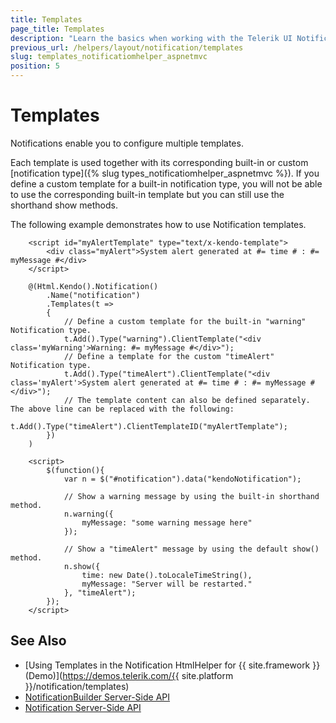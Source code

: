 ```yaml
---
title: Templates
page_title: Templates
description: "Learn the basics when working with the Telerik UI Notification component for ASP.NET MVC."
previous_url: /helpers/layout/notification/templates
slug: templates_notificatiomhelper_aspnetmvc
position: 5
---
```


# Templates

Notifications enable you to configure multiple templates.

Each template is used together with its corresponding built-in or custom [notification type]({% slug types_notificatiomhelper_aspnetmvc %}). If you define a custom template for a built-in notification type, you will not be able to use the corresponding built-in template but you can still use the shorthand show methods.

The following example demonstrates how to use Notification templates.

```HtmlHelper
    <script id="myAlertTemplate" type="text/x-kendo-template">
        <div class="myAlert">System alert generated at #= time # : #= myMessage #</div>
    </script>

    @(Html.Kendo().Notification()
        .Name("notification")
        .Templates(t =>
        {
            // Define a custom template for the built-in "warning" Notification type.
            t.Add().Type("warning").ClientTemplate("<div class='myWarning'>Warning: #= myMessage #</div>");
            // Define a template for the custom "timeAlert" Notification type.
            t.Add().Type("timeAlert").ClientTemplate("<div class='myAlert'>System alert generated at #= time # : #= myMessage #</div>");
            // The template content can also be defined separately. The above line can be replaced with the following:
            t.Add().Type("timeAlert").ClientTemplateID("myAlertTemplate");
        })
    )

    <script>
        $(function(){
            var n = $("#notification").data("kendoNotification");

            // Show a warning message by using the built-in shorthand method.
            n.warning({
                myMessage: "some warning message here"
            });

            // Show a "timeAlert" message by using the default show() method.
            n.show({
                time: new Date().toLocaleTimeString(),
                myMessage: "Server will be restarted."
            }, "timeAlert");
        });
    </script>
```

## See Also

* [Using Templates in the Notification HtmlHelper for {{ site.framework }} (Demo)](https://demos.telerik.com/{{ site.platform }}/notification/templates)
* [NotificationBuilder Server-Side API](/api/Kendo.Mvc.UI.Fluent/NotificationBuilder)
* [Notification Server-Side API](/api/notification)
